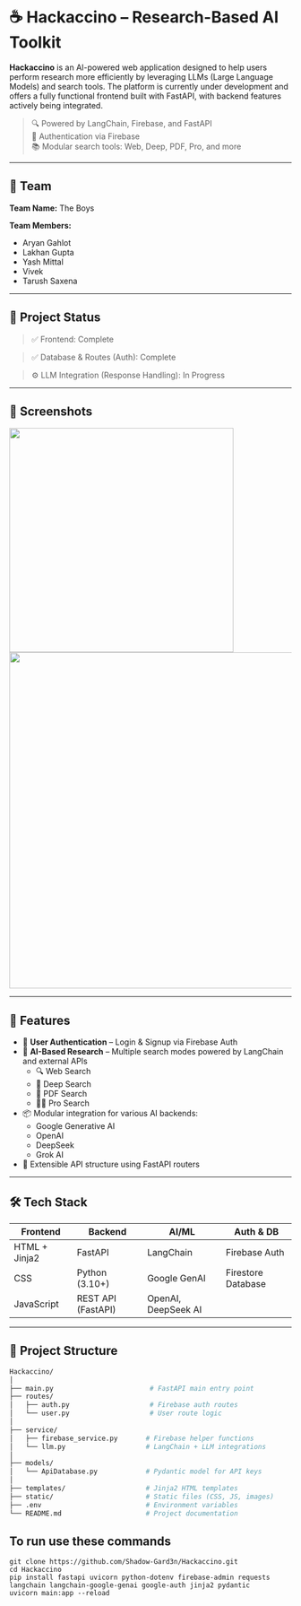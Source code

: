 # ☕ Hackaccino – Research-Based AI Toolkit

**Hackaccino** is an AI-powered web application designed to help users perform research more efficiently by leveraging LLMs (Large Language Models) and search tools. The platform is currently under development and offers a fully functional frontend built with FastAPI, with backend features actively being integrated.

> 🔍 Powered by LangChain, Firebase, and FastAPI  
> 🔐 Authentication via Firebase  
> 📚 Modular search tools: Web, Deep, PDF, Pro, and more

---

## 👥 Team

**Team Name:** The Boys

**Team Members:**
- Aryan Gahlot  
- Lakhan Gupta  
- Yash Mittal  
- Vivek  
- Tarush Saxena  

---

## 🚧 Project Status

> ✅ Frontend: Complete

> ✅ Database & Routes (Auth): Complete

> ⚙️ LLM Integration (Response Handling): In Progress

---

## 📸 Screenshots

<!-- First Image -->
<img src="https://github.com/user-attachments/assets/014d176f-225c-4357-bdd4-3df2925a2ba5" width="400"/>

<!-- Second Image -->
<img src="https://github.com/user-attachments/assets/51990848-8851-40f4-95c2-672ee1761b68" width="600"/>


---

## 🧠 Features

- 🔐 **User Authentication** – Login & Signup via Firebase Auth
- 🧪 **AI-Based Research** – Multiple search modes powered by LangChain and external APIs
  - 🔍 Web Search
  - 🧠 Deep Search
  - 📄 PDF Search
  - 🧑‍🔬 Pro Search
- 📦 Modular integration for various AI backends:
  - Google Generative AI
  - OpenAI
  - DeepSeek
  - Grok AI
- 🧩 Extensible API structure using FastAPI routers

---

## 🛠️ Tech Stack

| Frontend        | Backend              | AI/ML               | Auth & DB          |
|-----------------|----------------------|---------------------|--------------------|
| HTML + Jinja2   | FastAPI              | LangChain           | Firebase Auth      |
| CSS             | Python (3.10+)       | Google GenAI        | Firestore Database |
| JavaScript      | REST API (FastAPI)   | OpenAI, DeepSeek AI |                    |

---

## 📁 Project Structure

```bash
Hackaccino/
│
├── main.py                        # FastAPI main entry point
├── routes/
│   ├── auth.py                    # Firebase auth routes
│   └── user.py                    # User route logic
│
├── service/
│   ├── firebase_service.py       # Firebase helper functions
│   └── llm.py                    # LangChain + LLM integrations
│
├── models/
│   └── ApiDatabase.py            # Pydantic model for API keys
│
├── templates/                    # Jinja2 HTML templates
├── static/                       # Static files (CSS, JS, images)
├── .env                          # Environment variables
└── README.md                     # Project documentation
```


## To run use these commands
```
git clone https://github.com/Shadow-Gard3n/Hackaccino.git
cd Hackaccino
pip install fastapi uvicorn python-dotenv firebase-admin requests langchain langchain-google-genai google-auth jinja2 pydantic
uvicorn main:app --reload

